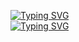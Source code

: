 [![Typing SVG](https://readme-typing-svg.demolab.com?font=Fira+Code&duration=1&pause=1000&color=068036&center=true&vCenter=true&multiline=true&random=false&width=435&height=65&lines=Vanessa+Elizabeth+Piccoli)](https://git.io/typing-svg)
<br>
[![Typing SVG](https://readme-typing-svg.demolab.com?font=Fira+Code&pause=1000&color=068036&center=true&vCenter=true&multiline=true&random=false&width=435&height=65&lines=QA+analyst)](https://git.io/typing-svg)
